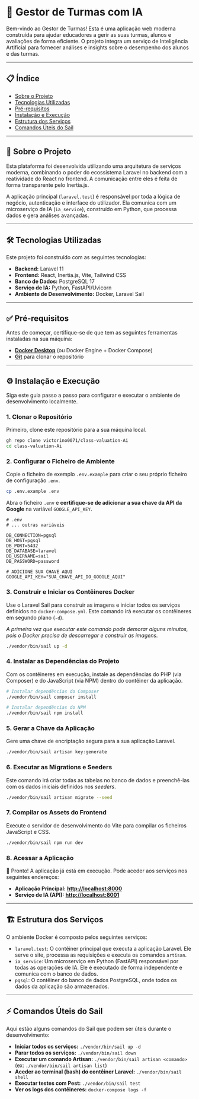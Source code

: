 # 🚀 Gestor de Turmas com IA

Bem-vindo ao Gestor de Turmas! Esta é uma aplicação web moderna construída para ajudar educadores a gerir as suas turmas, alunos e avaliações de forma eficiente. O projeto integra um serviço de Inteligência Artificial para fornecer análises e insights sobre o desempenho dos alunos e das turmas.

---

## 📋 Índice

- [Sobre o Projeto](#-sobre-o-projeto)
- [Tecnologias Utilizadas](#-tecnologias-utilizadas)
- [Pré-requisitos](#-pré-requisitos)
- [Instalação e Execução](#-instalação-e-execução)
- [Estrutura dos Serviços](#-estrutura-dos-serviços)
- [Comandos Úteis do Sail](#-comandos-úteis-do-sail)

---

## 🎯 Sobre o Projeto

Esta plataforma foi desenvolvida utilizando uma arquitetura de serviços moderna, combinando o poder do ecossistema Laravel no backend com a reatividade do React no frontend. A comunicação entre eles é feita de forma transparente pelo Inertia.js.

A aplicação principal (`laravel.test`) é responsável por toda a lógica de negócio, autenticação e interface do utilizador. Ela comunica com um microserviço de IA (`ia_service`), construído em Python, que processa dados e gera análises avançadas.

---

## 🛠️ Tecnologias Utilizadas

Este projeto foi construído com as seguintes tecnologias:

- **Backend:** Laravel 11
- **Frontend:** React, Inertia.js, Vite, Tailwind CSS
- **Banco de Dados:** PostgreSQL 17
- **Serviço de IA:** Python, FastAPI/Uvicorn
- **Ambiente de Desenvolvimento:** Docker, Laravel Sail

---

## ✅ Pré-requisitos

Antes de começar, certifique-se de que tem as seguintes ferramentas instaladas na sua máquina:

- [**Docker Desktop**](https://www.docker.com/products/docker-desktop/) (ou Docker Engine + Docker Compose)
- [**Git**](https://git-scm.com/) para clonar o repositório

---

## ⚙️ Instalação e Execução

Siga este guia passo a passo para configurar e executar o ambiente de desenvolvimento localmente.

### **1. Clonar o Repositório**

Primeiro, clone este repositório para a sua máquina local.

```bash
gh repo clone victorino0071/class-valuation-Ai
cd class-valuation-Ai
```

### **2. Configurar o Ficheiro de Ambiente**

Copie o ficheiro de exemplo `.env.example` para criar o seu próprio ficheiro de configuração `.env`.

```bash
cp .env.example .env
```

Abra o ficheiro `.env` e **certifique-se de adicionar a sua chave da API da Google** na variável `GOOGLE_API_KEY`.

```env
# .env
# ... outras variáveis

DB_CONNECTION=pgsql
DB_HOST=pgsql
DB_PORT=5432
DB_DATABASE=laravel
DB_USERNAME=sail
DB_PASSWORD=password

# ADICIONE SUA CHAVE AQUI
GOOGLE_API_KEY="SUA_CHAVE_API_DO_GOOGLE_AQUI"
```

### **3. Construir e Iniciar os Contêineres Docker**

Use o Laravel Sail para construir as imagens e iniciar todos os serviços definidos no `docker-compose.yml`. Este comando irá executar os contêineres em segundo plano (`-d`).

_A primeira vez que executar este comando pode demorar alguns minutos, pois o Docker precisa de descarregar e construir as imagens._

```bash
./vendor/bin/sail up -d
```

### **4. Instalar as Dependências do Projeto**

Com os contêineres em execução, instale as dependências do PHP (via Composer) e do JavaScript (via NPM) dentro do contêiner da aplicação.

```bash
# Instalar dependências do Composer
./vendor/bin/sail composer install

# Instalar dependências do NPM
./vendor/bin/sail npm install
```

### **5. Gerar a Chave da Aplicação**

Gere uma chave de encriptação segura para a sua aplicação Laravel.

```bash
./vendor/bin/sail artisan key:generate
```

### **6. Executar as Migrations e Seeders**

Este comando irá criar todas as tabelas no banco de dados e preenchê-las com os dados iniciais definidos nos _seeders_.

```bash
./vendor/bin/sail artisan migrate --seed
```

### **7. Compilar os Assets do Frontend**

Execute o servidor de desenvolvimento do Vite para compilar os ficheiros JavaScript e CSS.

```bash
./vendor/bin/sail npm run dev
```

### **8. Acessar a Aplicação**

🎉 Pronto! A aplicação já está em execução. Pode aceder aos serviços nos seguintes endereços:

- **Aplicação Principal:** [**http://localhost:8000**](http://localhost:8000)
- **Serviço de IA (API):** [**http://localhost:8001**](http://localhost:8001)

---

## 🏗️ Estrutura dos Serviços

O ambiente Docker é composto pelos seguintes serviços:

- `laravel.test`: O contêiner principal que executa a aplicação Laravel. Ele serve o site, processa as requisições e executa os comandos `artisan`.
- `ia_service`: Um microserviço em Python (FastAPI) responsável por todas as operações de IA. Ele é executado de forma independente e comunica com o banco de dados.
- `pgsql`: O contêiner do banco de dados PostgreSQL, onde todos os dados da aplicação são armazenados.

---

## ⚡ Comandos Úteis do Sail

Aqui estão alguns comandos do Sail que podem ser úteis durante o desenvolvimento:

- **Iniciar todos os serviços:** `./vendor/bin/sail up -d`
- **Parar todos os serviços:** `./vendor/bin/sail down`
- **Executar um comando Artisan:** `./vendor/bin/sail artisan <comando>` (ex: `./vendor/bin/sail artisan list`)
- **Aceder ao terminal (bash) do contêiner Laravel:** `./vendor/bin/sail shell`
- **Executar testes com Pest:** `./vendor/bin/sail test`
- **Ver os logs dos contêineres:** `docker-compose logs -f`
